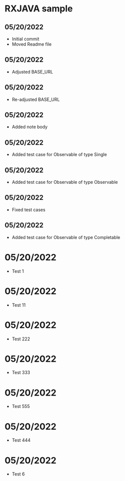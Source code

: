 # RXJAVA sample

## 05/20/2022
* Initial commit 
* Moved Readme file

## 05/20/2022
* Adjusted BASE_URL

## 05/20/2022
* Re-adjusted BASE_URL

## 05/20/2022
* Added note body 

## 05/20/2022
* Added test case for Observable of type Single 

## 05/20/2022
* Added test case for Observable of type Observable 

## 05/20/2022
* Fixed test cases 

## 05/20/2022
* Added test case for Observable of type Completable 

# 05/20/2022
* Test 1

# 05/20/2022
* Test 11

# 05/20/2022
* Test 222

# 05/20/2022
* Test 333

# 05/20/2022
* Test 555

# 05/20/2022
* Test 444

# 05/20/2022
* Test 6
